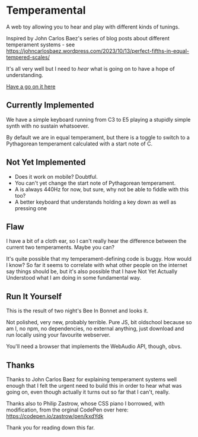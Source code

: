 # Temperamental

A web toy allowing you to hear and play with different kinds of tunings.

Inspired by John Carlos Baez's series of blog posts about different temperament
systems - see https://johncarlosbaez.wordpress.com/2023/10/13/perfect-fifths-in-equal-tempered-scales/

It's all very well but I need to _hear_ what is going on to have a hope of
understanding.

[Have a go on it here](https://www.conniptions.org/temperamental/)

## Currently Implemented

We have a simple keyboard running from C3 to E5 playing a stupidly simple synth
with no sustain whatsoever.

By default we are in equal temperament, but there is a toggle to switch to a
Pythagorean temperament calculated with a start note of C.

## Not Yet Implemented

* Does it work on mobile? Doubtful.
* You can't yet change the start note of Pythagorean temperament.
* A is always 440Hz for now, but sure, why not be able to fiddle with this too?
* A better keyboard that understands holding a key down as well as pressing one

## Flaw

I have a bit of a cloth ear, so I can't really hear the difference between the
current two temperaments. Maybe you can?

It's quite possible that my temperament-defining code is buggy. How would I know?
So far it seems to correlate with what other people on the internet say things
should be, but it's also possible that I have Not Yet Actually Understood what
I am doing in some fundamental way.

## Run It Yourself

This is the result of two night's Bee In Bonnet and looks it.

Not polished, very new, probably terrible. Pure JS, bit oldschool because so am I,
no npm, no dependencies, no external anything, just download and run locally using
your favourite webserver.

You'll need a browser that implements the WebAudio API, though, obvs.

## Thanks

Thanks to John Carlos Baez for explaining temperament systems well enough that
I felt the urgent need to build this in order to hear what was going on, even
though actually it turns out so far that I can't, really.

Thanks also to Philip Zastrow, whose CSS piano I borrowed, with modification,
from the orginal CodePen over here: https://codepen.io/zastrow/pen/kxdYdk

Thank you for reading down this far.
